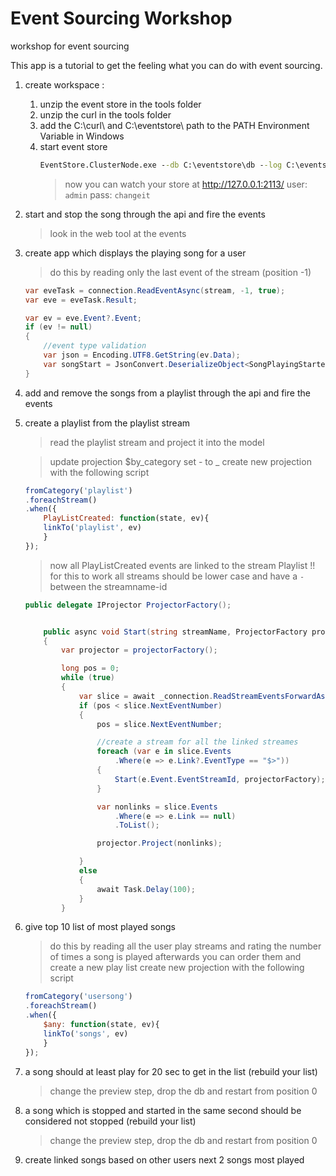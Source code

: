 # Event Sourcing Workshop
workshop for event sourcing

This app is a tutorial to get the feeling what you can do with event sourcing.


1. create workspace :
    1. unzip the event store in the tools folder
    2. unzip the curl in the tools folder
    3. add the C:\curl\ and C:\eventstore\ path to the PATH Environment Variable in Windows
    4. start event store
        ```cmd
        EventStore.ClusterNode.exe --db C:\eventstore\db --log C:\eventstore\logs --run-projections=all --start-standard-projections=true
        ``` 
        > now you can watch your store at http://127.0.0.1:2113/
        > user: `admin` pass: `changeit`
2. start and stop the song through the api and fire the events
    > look in the web tool at the events 
3. create app which displays the playing song for a user
    > do this by reading only the last event of the stream (position -1)
    ```csharp
    var eveTask = connection.ReadEventAsync(stream, -1, true);
    var eve = eveTask.Result;

    var ev = eve.Event?.Event;
    if (ev != null)
    {
        //event type validation
        var json = Encoding.UTF8.GetString(ev.Data);
        var songStart = JsonConvert.DeserializeObject<SongPlayingStarted>(json);
    }
    ```
4. add and remove the songs from a playlist through the api and fire the events
5. create a playlist from the playlist stream
    > read the playlist stream and project it into the model

    > update projection $by_category set - to _
    >create new projection with the following script
    ```js
    fromCategory('playlist')
    .foreachStream()
    .when({
        PlayListCreated: function(state, ev){
        linkTo('playlist', ev)         
        }      
    });
    ```
    > now all PlayListCreated events are linked to the stream Playlist
    > !! for this to work all streams should be lower case and have a `-` between the streamname-id
    ```csharp
    public delegate IProjector ProjectorFactory();
    ```
    ```csharp
    
        public async void Start(string streamName, ProjectorFactory projectorFactory)
        {
            var projector = projectorFactory();

            long pos = 0;
            while (true)
            {
                var slice = await _connection.ReadStreamEventsForwardAsync(streamName, pos, 5, true);
                if (pos < slice.NextEventNumber)
                {
                    pos = slice.NextEventNumber;

                    //create a stream for all the linked streames
                    foreach (var e in slice.Events
                        .Where(e => e.Link?.EventType == "$>"))
                    {
                        Start(e.Event.EventStreamId, projectorFactory);
                    }

                    var nonlinks = slice.Events
                        .Where(e => e.Link == null)
                        .ToList();

                    projector.Project(nonlinks);

                }
                else
                {
                    await Task.Delay(100);
                }
            }
    ```
6. give top 10 list of most played songs
    > do this by reading all the user play streams and rating the number of times a song is played
    > afterwards you can order them and create a new play list
    >create new projection with the following script
    ```js
    fromCategory('usersong')
    .foreachStream()
    .when({
        $any: function(state, ev){
        linkTo('songs', ev)         
        }      
    });
    ```
7. a song should at least play for 20 sec to get in the list (rebuild your list)
    > change the preview step, drop the db and restart from position 0
8. a song which is stopped and started in the same second should be considered not stopped (rebuild your list)
    > change the preview step, drop the db and restart from position 0
9. create linked songs based on other users next 2 songs most played
